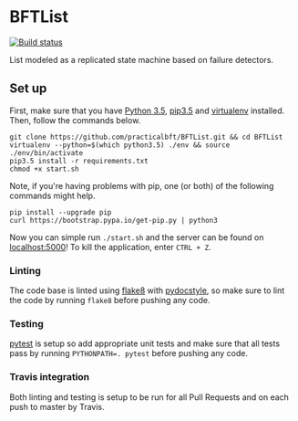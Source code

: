 # BFTList
[![Build status](https://travis-ci.org/practicalbft/BFTList.svg?branch=master)](https://travis-ci.org/travis-ci/travis-web)

List modeled as a replicated state machine based on failure detectors.

## Set up
First, make sure that you have [Python 3.5](https://www.python.org/downloads/), [pip3.5](https://pip.pypa.io/en/stable/installing/) and [virtualenv](https://pypi.org/project/virtualenv/) installed. Then, follow the commands below.

```
git clone https://github.com/practicalbft/BFTList.git && cd BFTList
virtualenv --python=$(which python3.5) ./env && source ./env/bin/activate
pip3.5 install -r requirements.txt
chmod +x start.sh
```

Note, if you're having problems with pip, one (or both) of the following commands might help.
```
pip install --upgrade pip
curl https://bootstrap.pypa.io/get-pip.py | python3
```

Now you can simple run `./start.sh` and the server can be found on [localhost:5000](http://localhost:5000)! To kill the application, enter `CTRL + Z`.

### Linting
The code base is linted using [flake8](https://pypi.org/project/flake8/) with [pydocstyle](https://github.com/PyCQA/pydocstyle), so make sure to lint the code by running `flake8` before pushing any code.

### Testing
[pytest](https://docs.pytest.org/en/latest/contents.html) is setup so add appropriate unit tests and make sure that all tests pass by running `PYTHONPATH=. pytest` before pushing any code.

### Travis integration
Both linting and testing is setup to be run for all Pull Requests and on each push to master by Travis.
